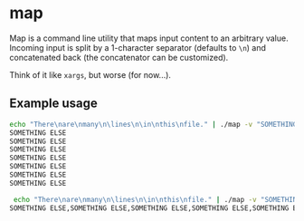 # map

Map is a command line utility that maps input content to an arbitrary value.
Incoming input is split by a 1-character separator (defaults to `\n`) and concatenated back (the concatenator can be customized).

Think of it like `xargs`, but worse (for now...).

## Example usage

```bash
echo "There\nare\nmany\n\lines\n\in\nthis\nfile." | ./map -v "SOMETHING ELSE"
SOMETHING ELSE
SOMETHING ELSE
SOMETHING ELSE
SOMETHING ELSE
SOMETHING ELSE
SOMETHING ELSE
SOMETHING ELSE
```

```bash
 echo "There\nare\nmany\n\lines\n\in\nthis\nfile." | ./map -v "SOMETHING ELSE" -c,
SOMETHING ELSE,SOMETHING ELSE,SOMETHING ELSE,SOMETHING ELSE,SOMETHING ELSE,SOMETHING ELSE,SOMETHING ELSE,
```
